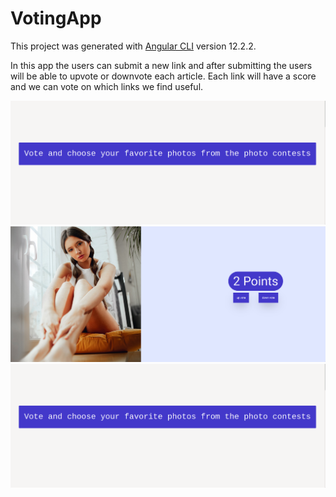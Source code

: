 # VotingApp

This project was generated with [Angular CLI](https://github.com/angular/angular-cli) version 12.2.2.

In this app the users can submit a new link and after submitting the users will be able to
upvote or downvote each article. Each link will have a score and we can vote on
which links we find useful.

<img src="https://github.com/ionescu-cristina/voting-app/blob/main/src/assets/images/vote-1.png" alt="Voting App - Home">
<img src="https://github.com/ionescu-cristina/voting-app/blob/main/src/assets/images/vote-2.png" alt="Voting App - View picture">
<img src="https://github.com/ionescu-cristina/voting-app/blob/main/src/assets/images/vote-1.png" alt="Voting App - Add Link">
